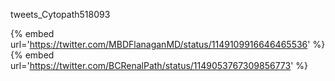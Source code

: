 tweets_Cytopath518093

{% embed url='https://twitter.com/MBDFlanaganMD/status/1149109916646465536' %}
{% embed url='https://twitter.com/BCRenalPath/status/1149053767309856773' %}
